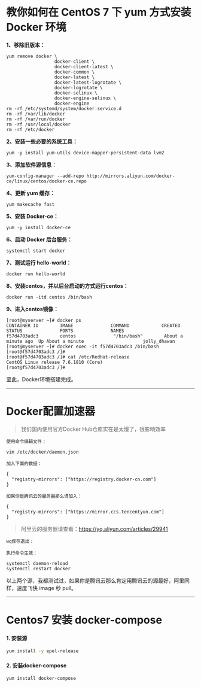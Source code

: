 # 教你如何在 CentOS 7 下 yum 方式安装 Docker 环境

**1、移除旧版本：**

```
yum remove docker \
                  docker-client \
                  docker-client-latest \
                  docker-common \
                  docker-latest \
                  docker-latest-logrotate \
                  docker-logrotate \
                  docker-selinux \
                  docker-engine-selinux \
                  docker-engine
rm -rf /etc/systemd/system/docker.service.d
rm -rf /var/lib/docker
rm -rf /var/run/docker
rm -rf /usr/local/docker
rm -rf /etc/docker
```

**2、安装一些必要的系统工具：**

```
yum -y install yum-utils device-mapper-persistent-data lvm2
```

**3、添加软件源信息：**

```
yum-config-manager --add-repo http://mirrors.aliyun.com/docker-ce/linux/centos/docker-ce.repo
```

**4、更新 yum 缓存：**

```
yum makecache fast
```

**5、安装 Docker-ce：**

```
yum -y install docker-ce
```

**6、启动 Docker 后台服务：**

```
systemctl start docker
```

**7、测试运行 hello-world：**

```
docker run hello-world
```

**8、安装centos，并以后台启动的方式运行centos：**

```
docker run -itd centos /bin/bash
```

**9、进入centos镜像：**

```
[root@myserver ~]# docker ps
CONTAINER ID        IMAGE              COMMAND            CREATED              STATUS              PORTS              NAMES
f57d4703adc3        centos              "/bin/bash"        About a minute ago  Up About a minute                      jolly_dhawan
[root@myserver ~]# docker exec -it f57d4703adc3 /bin/bash
[root@f57d4703adc3 /]#
[root@f57d4703adc3 /]# cat /etc/RedHat-release 
CentOS Linux release 7.6.1810 (Core) 
[root@f57d4703adc3 /]#
```

至此，Docker环境搭建完成。



---

# Docker配置加速器

> 我们国内使用官方Docker Hub仓库实在是太慢了，很影响效率

`使用命令编辑文件：`

```shell
vim /etc/docker/daemon.json
```

`加入下面的数据：`

```shell
{
  "registry-mirrors": ["https://registry.docker-cn.com"]
}
```

`如果你是腾讯云的服务器那么请加入：`

```shell
{
  "registry-mirrors": ["https://mirror.ccs.tencentyun.com"]
}
```

> 阿里云的服务器请查看：https://yq.aliyun.com/articles/29941

`wq保存退出：`

`执行命令生效：`

```shell
systemctl daemon-reload
systemctl restart docker
```

以上两个源，我都测试过，如果你是腾讯云那么肯定用腾讯云的源最好，阿里同样，速度飞快 image 秒 pull。

---



# Centos7 安装 docker-compose



#### 1. 安装源

```bash
yum install -y epel-release
```

#### 2. 安装docker-compose

```bash
yum install docker-compose
```


